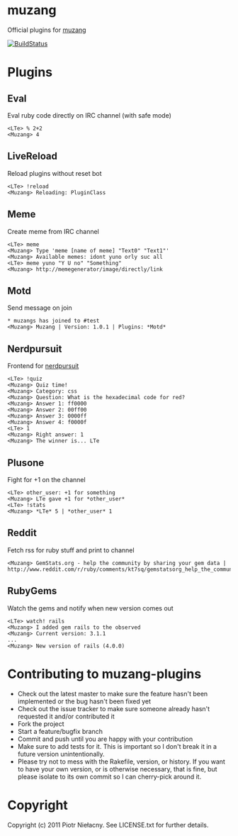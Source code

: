 muzang
======

Official plugins for [muzang](http://github.com/LTe/muzang)

[![BuildStatus](http://travis-ci.org/LTe/muzang-plugins.png)](http://github.com/LTe/muzang-plugins)

Plugins
=======

## Eval
Eval ruby code directly on IRC channel (with safe mode)

```
<LTe> % 2+2
<Muzang> 4
```

## LiveReload
Reload plugins without reset bot

```
<LTe> !reload
<Muzang> Reloading: PluginClass
```

## Meme
Create meme from IRC channel

```
<LTe> meme
<Muzang> Type 'meme [name of meme] "Text0" "Text1"'
<Muzang> Available memes: idont yuno orly suc all
<LTe> meme yuno "Y U no" "Something"
<Muzang> http://memegenerator/image/directly/link
```

## Motd
Send message on join

```
* muzangs has joined to #test
<Muzang> Muzang | Version: 1.0.1 | Plugins: *Motd*
```

## Nerdpursuit
Frontend for [nerdpursuit](https://github.com/Nerds/NerdPursuit)

```
<LTe> !quiz
<Muzang> Quiz time!
<Muzang> Category: css
<Muzang> Question: What is the hexadecimal code for red?
<Muzang> Answer 1: ff0000
<Muzang> Answer 2: 00ff00
<Muzang> Answer 3: 0000ff
<Muzang> Answer 4: f0000f
<LTe> 1
<Muzang> Right answer: 1
<Muzang> The winner is... LTe
```

## Plusone
Fight for +1 on the channel

```
<LTe> other_user: +1 for something
<Muzang> LTe gave +1 for *other_user*
<LTe> !stats
<Muzang> *LTe* 5 | *other_user* 1
```

## Reddit
Fetch rss for ruby stuff and print to channel

```
<Muzang> GemStats.org - help the community by sharing your gem data | http://www.reddit.com/r/ruby/comments/kt7sq/gemstatsorg_help_the_community_by_sharing_your/
```

## RubyGems
Watch the gems and notify when new version comes out

```
<LTe> watch! rails
<Muzang> I added gem rails to the observed
<Muzang> Current version: 3.1.1
...
<Muzang> New version of rails (4.0.0)
````

Contributing to muzang-plugins
==============================
 
* Check out the latest master to make sure the feature hasn't been implemented or the bug hasn't been fixed yet
* Check out the issue tracker to make sure someone already hasn't requested it and/or contributed it
* Fork the project
* Start a feature/bugfix branch
* Commit and push until you are happy with your contribution
* Make sure to add tests for it. This is important so I don't break it in a future version unintentionally.
* Please try not to mess with the Rakefile, version, or history. If you want to have your own version, or is otherwise necessary, that is fine, but please isolate to its own commit so I can cherry-pick around it.

Copyright
=========

Copyright (c) 2011 Piotr Niełacny. See LICENSE.txt for
further details.

